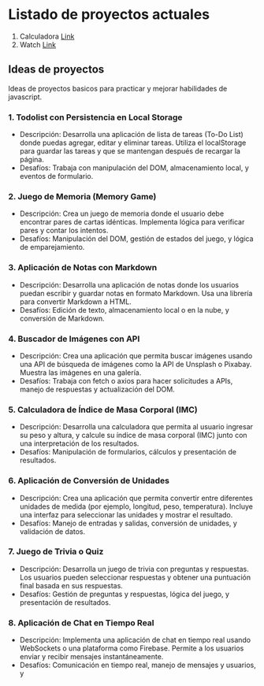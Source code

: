 # Listado de proyectos actuales

1. Calculadora [Link](01-calculator)
2. Watch [Link](02-watch)

## Ideas de proyectos
Ideas de proyectos basicos para practicar y mejorar habilidades de javascript.

### 1. Todolist con Persistencia en Local Storage

- Descripción: Desarrolla una aplicación de lista de tareas (To-Do List) donde puedas agregar, editar y eliminar tareas. Utiliza el localStorage para guardar las tareas y que se mantengan después de recargar la página.
 - Desafíos: Trabaja con manipulación del DOM, almacenamiento local, y eventos de formulario.

### 2. Juego de Memoria (Memory Game)

- Descripción: Crea un juego de memoria donde el usuario debe encontrar pares de cartas idénticas. Implementa lógica para verificar pares y contar los intentos.
- Desafíos: Manipulación del DOM, gestión de estados del juego, y lógica de emparejamiento.

### 3. Aplicación de Notas con Markdown

- Descripción: Desarrolla una aplicación de notas donde los usuarios puedan escribir y guardar notas en formato Markdown. Usa una librería para convertir Markdown a HTML.
- Desafíos: Edición de texto, almacenamiento local o en la nube, y conversión de Markdown.

### 4. Buscador de Imágenes con API

- Descripción: Crea una aplicación que permita buscar imágenes usando una API de búsqueda de imágenes como la API de Unsplash o Pixabay. Muestra las imágenes en una galería.
- Desafíos: Trabaja con fetch o axios para hacer solicitudes a APIs, manejo de respuestas y actualización del DOM.

### 5. Calculadora de Índice de Masa Corporal (IMC)

- Descripción: Desarrolla una calculadora que permita al usuario ingresar su peso y altura, y calcule su índice de masa corporal (IMC) junto con una interpretación de los resultados.
- Desafíos: Manipulación de formularios, cálculos y presentación de resultados.

### 6. Aplicación de Conversión de Unidades

- Descripción: Crea una aplicación que permita convertir entre diferentes unidades de medida (por ejemplo, longitud, peso, temperatura). Incluye una interfaz para seleccionar las unidades y mostrar el resultado.
- Desafíos: Manejo de entradas y salidas, conversión de unidades, y validación de datos.

### 7. Juego de Trivia o Quiz

- Descripción: Desarrolla un juego de trivia con preguntas y respuestas. Los usuarios pueden seleccionar respuestas y obtener una puntuación final basada en sus respuestas.
- Desafíos: Gestión de preguntas y respuestas, lógica del juego, y presentación de resultados.

### 8. Aplicación de Chat en Tiempo Real

- Descripción: Implementa una aplicación de chat en tiempo real usando WebSockets o una plataforma como Firebase. Permite a los usuarios enviar y recibir mensajes instantáneamente.
- Desafíos: Comunicación en tiempo real, manejo de mensajes y usuarios, y
